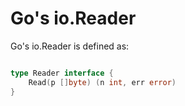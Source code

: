 # Go's io.Reader


Go's io.Reader is defined as: 

```go 

type Reader interface { 
    Read(p []byte) (n int, err error)
}
```
